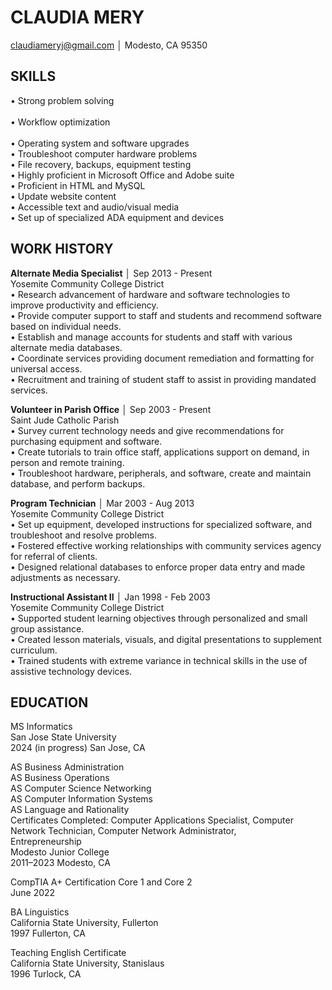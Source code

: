 # CLAUDIA MERY
claudiameryj@gmail.com │ Modesto, CA 95350

## SKILLS
•	Strong problem solving<br />                	
•	Workflow optimization<br />  	
•	Operating system and software upgrades<br />
•	Troubleshoot computer hardware problems<br />
•	File recovery, backups, equipment testing<br />
•	Highly proficient in Microsoft Office and Adobe suite<br />
•	Proficient in HTML and MySQL<br />
•	Update website content<br />
•	Accessible text and audio/visual media<br />
•	Set up of specialized ADA equipment and devices

## WORK HISTORY
**Alternate Media Specialist** │ Sep 2013 - Present<br />
Yosemite Community College District<br />
•	Research advancement of hardware and software technologies to improve productivity and efficiency.<br />
•	Provide computer support to staff and students and recommend software based on individual needs.<br />
•	Establish and manage accounts for students and staff with various alternate media databases.<br />
•	Coordinate services providing document remediation and formatting for universal access.<br />
•	Recruitment and training of student staff to assist in providing mandated services.

**Volunteer in Parish Office** │ Sep 2003 - Present<br />
Saint Jude Catholic Parish<br />
•	Survey current technology needs and give recommendations for purchasing equipment and software.<br />
•	Create tutorials to train office staff, applications support on demand, in person and remote training.<br />
•	Troubleshoot hardware, peripherals, and software, create and maintain database, and perform backups.

**Program Technician** │ Mar 2003 - Aug 2013<br />
Yosemite Community College District<br />
•	Set up equipment, developed instructions for specialized software, and troubleshoot and resolve problems.<br />
•	Fostered effective working relationships with community services agency for referral of clients.<br />
•	Designed relational databases to enforce proper data entry and made adjustments as necessary.

**Instructional Assistant II** │ Jan 1998 - Feb 2003<br />
Yosemite Community College District<br />
•	Supported student learning objectives through personalized and small group assistance.<br />
•	Created lesson materials, visuals, and digital presentations to supplement curriculum.<br />
•	Trained students with extreme variance in technical skills in the use of assistive technology devices.

## EDUCATION
MS Informatics<br />
San Jose State University<br />
2024 (in progress) San Jose, CA

AS Business Administration<br />
AS Business Operations<br />
AS Computer Science Networking<br />
AS Computer Information Systems<br />
AS Language and Rationality<br />
Certificates Completed: Computer Applications Specialist, Computer Network Technician, Computer Network Administrator,<br />
Entrepreneurship<br />
Modesto Junior College<br />
2011–2023 Modesto, CA

CompTIA A+ Certification Core 1 and Core 2<br />
June 2022

BA Linguistics<br />
California State University, Fullerton<br />
1997 Fullerton, CA

Teaching English Certificate<br />
California State University, Stanislaus<br />
1996 Turlock, CA
